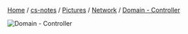 [Home](https://mengxianbin.github.io) /
[cs-notes](https://mengxianbin.github.io/cs-notes/site) /
[Pictures](https://mengxianbin.github.io/cs-notes/site/Pictures) /
[Network](https://mengxianbin.github.io/cs-notes/site/Pictures/Network) /
[Domain - Controller](https://mengxianbin.github.io/cs-notes/site/Pictures/Network/Domain%20-%20Controller)

![Domain - Controller](https://mengxianbin.github.io/cs-notes/./Pictures/Network/Domain%20-%20Controller.png)